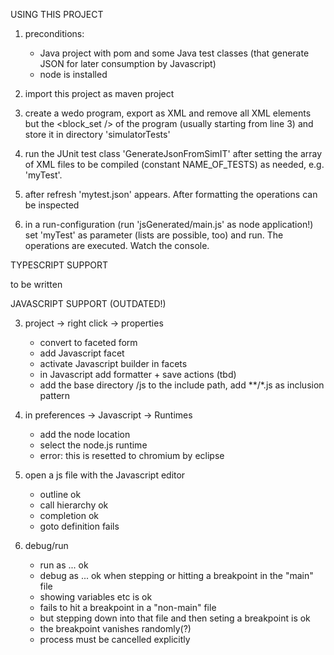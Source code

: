 USING THIS PROJECT

1. preconditions:
    * Java project with pom and some Java test classes (that generate JSON for later consumption by Javascript)
    * node is installed
    
2. import this project as maven project

3. create a wedo program, export as XML and remove all XML elements but the <block_set /> of the program (usually starting from line 3) and store it in
   directory 'simulatorTests'

4. run the JUnit test class 'GenerateJsonFromSimIT' after setting the array of XML files to be compiled (constant NAME_OF_TESTS) as needed, e.g. 'myTest'.

5. after refresh 'mytest.json' appears. After formatting the operations can be inspected

6. in a run-configuration (run 'jsGenerated/main.js' as node application!) set 'myTest' as parameter (lists are possible, too) and run.
   The operations are executed. Watch the console.

TYPESCRIPT SUPPORT

to be written

JAVASCRIPT SUPPORT (OUTDATED!)

3. project -> right click -> properties
    * convert to faceted form
    * add Javascript facet
    * activate Javascript builder in facets
    * in Javascript add formatter + save actions (tbd)
    * add the base directory /js to the include path, add **/*.js as inclusion pattern
    
4. in preferences -> Javascript -> Runtimes
    * add the node location
    * select the node.js runtime
    * error: this is resetted to chromium by eclipse

5. open a js file with the Javascript editor
    * outline ok
    * call hierarchy ok
    * completion ok
    * goto definition fails

6. debug/run
    * run as ... ok
    * debug as ... ok when stepping or hitting a breakpoint in the "main" file
    * showing variables etc is ok
    * fails to hit a breakpoint in a "non-main" file
    * but stepping down into that file and then seting a breakpoint is ok
    * the breakpoint vanishes randomly(?)
    * process must be cancelled explicitly
